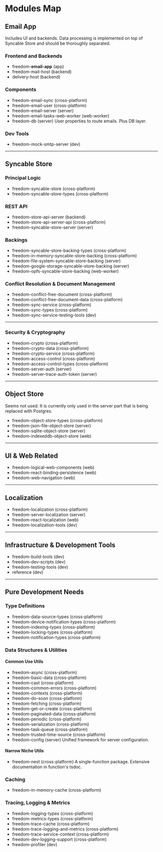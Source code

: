 # Modules Map

## Email App

Includes UI and backends.
Data processing is implemented on top of Syncable Store and should be thoroughly separated.

### Frontend and Backends
- freedom-**email-app** (app)
- freedom-mail-host (backend)
- delivery-host (backend)

### Components
- freedom-email-sync (cross-platform)
- freedom-email-user (cross-platform)
- freedom-email-server (server)
- freedom-email-tasks-web-worker (web-worker)
- freedom-db (server)
  User properties to route emails. Plus DB layer.

### Dev Tools
- freedom-mock-smtp-server (dev)

---

## Syncable Store

### Principal Logic
- freedom-syncable-store (cross-platform)
- freedom-syncable-store-types (cross-platform)

### REST API
- freedom-store-api-server (backend)
- freedom-store-api-server-api (cross-platform)
- freedom-syncable-store-server (server)

### Backings
- freedom-syncable-store-backing-types (cross-platform)
- freedom-in-memory-syncable-store-backing (cross-platform)
- freedom-file-system-syncable-store-backing (server)
- freedom-google-storage-syncable-store-backing (server)
- freedom-opfs-syncable-store-backing (web-worker)

### Conflict Resolution & Document Management
- freedom-conflict-free-document (cross-platform)
- freedom-conflict-free-document-data (cross-platform)
- freedom-sync-service (cross-platform)
- freedom-sync-types (cross-platform)
- freedom-sync-service-testing-tools (dev)

---

### Security & Cryptography
- freedom-crypto (cross-platform)
- freedom-crypto-data (cross-platform)
- freedom-crypto-service (cross-platform)
- freedom-access-control (cross-platform)
- freedom-access-control-types (cross-platform)
- freedom-server-auth (server)
- freedom-server-trace-auth-token (server)

---

## Object Store
Seems not used. It is currently only used in the server part that is being replaced with Postgres.

- freedom-object-store-types (cross-platform)
- freedom-json-file-object-store (server)
- freedom-sqlite-object-store (server)
- freedom-indexeddb-object-store (web)

---

## UI & Web Related
- freedom-logical-web-components (web)
- freedom-react-binding-persistence (web)
- freedom-web-navigation (web)

---

## Localization
- freedom-localization (cross-platform)
- freedom-server-localization (server)
- freedom-react-localization (web)
- freedom-localization-tools (dev)

---

## Infrastructure & Development Tools
- freedom-build-tools (dev)
- freedom-dev-scripts (dev)
- freedom-testing-tools (dev)
- reference (dev)

---

## Pure Development Needs

### Type Definitions
- freedom-data-source-types (cross-platform)
- freedom-device-notification-types (cross-platform)
- freedom-indexing-types (cross-platform)
- freedom-locking-types (cross-platform)
- freedom-notification-types (cross-platform)

### Data Structures & Utilities
#### Common Use Utils
- freedom-async (cross-platform)
- freedom-basic-data (cross-platform)
- freedom-cast (cross-platform)
- freedom-common-errors (cross-platform)
- freedom-contexts (cross-platform)
- freedom-do-soon (cross-platform)
- freedom-fetching (cross-platform)
- freedom-get-or-create (cross-platform)
- freedom-paginated-data (cross-platform)
- freedom-periodic (cross-platform)
- freedom-serialization (cross-platform)
- freedom-task-queue (cross-platform)
- freedom-trusted-time-source (cross-platform)
- freedom-config (server)
  Unified framework for server configuration.

#### Narrow Niche Utils
- freedom-nest (cross-platform)
  A single-function package. Extensive documentation in function's tsdoc.

### Caching
- freedom-in-memory-cache (cross-platform)

### Tracing, Logging & Metrics
- freedom-logging-types (cross-platform)
- freedom-metrics-types (cross-platform)
- freedom-trace-cache (cross-platform)
- freedom-trace-logging-and-metrics (cross-platform)
- freedom-trace-service-context (cross-platform)
- freedom-dev-logging-support (cross-platform)
- freedom-profiler (dev)
